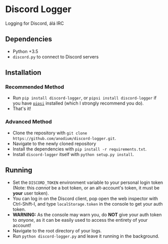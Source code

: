 # Discord Logger
Logging for Discord, álá IRC

## Dependencies

 * Python +3.5
 * `discord.py` to connect to Discord servers

## Installation

### Recommended Method

 * Run `pip install discord-logger`, or `pipsi install discord-logger` if you have [`pipsi`](https://github.com/mitsuhiko/pipsi) installed (which I strongly recommend you do).
 * That's it!


### Advanced Method

 * Clone the repository with `git clone https://github.com/anodium/discord-logger.git`.
 * Navigate to the newly cloned repository
 * Install the dependencies with `pip install -r requirements.txt`.
 * Install `discord-logger` itself with `python setup.py install`.

## Running

 * Set the `DISCORD_TOKEN` environment variable to your personal login token (Note: this *cannot* be a bot token, or an alt-account's token, it must be **your** user token).
  * You can log in on the Discord client, pop open the web inspector with Ctrl-Shift-I, and type `localStorage.token` in the console to get your auth token.
  * **WARNING:** As the console may warn you, do **NOT** give your auth token to *anyone*, as it can be easily used to access the entirety of your account!
 * Navigate to the root directory of your logs.
 * Run `python discord-logger.py` and leave it running in the background.
